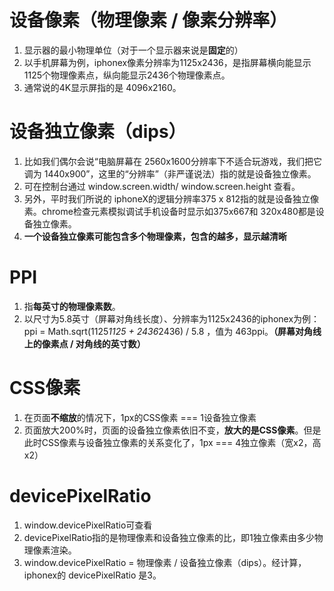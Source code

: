 # 设备像素（物理像素 / 像素分辨率）
1. 显示器的最小物理单位（对于一个显示器来说是**固定**的）
2. 以手机屏幕为例，iphonex像素分辨率为1125x2436，是指屏幕横向能显示1125个物理像素点，纵向能显示2436个物理像素点。
3. 通常说的4K显示屏指的是 4096x2160。

# 设备独立像素（dips）
1. 比如我们偶尔会说“电脑屏幕在 2560x1600分辨率下不适合玩游戏，我们把它调为 1440x900”，这里的“分辨率”（非严谨说法）指的就是设备独立像素。
2. 可在控制台通过 window.screen.width/ window.screen.height 查看。
3. 另外，平时我们所说的 iphoneX的逻辑分辨率375 x 812指的就是设备独立像素。chrome检查元素模拟调试手机设备时显示如375x667和 320x480都是设备独立像素。
4. **一个设备独立像素可能包含多个物理像素，包含的越多，显示越清晰**

# PPI
1. 指**每英寸的物理像素数**。
2. 以尺寸为5.8英寸（屏幕对角线长度）、分辨率为1125x2436的iphonex为例：
ppi = Math.sqrt(1125*1125 + 2436*2436) / 5.8 ，值为 463ppi。**（屏幕对角线上的像素点 / 对角线的英寸数）**

# CSS像素
1. 在页面**不缩放**的情况下，1px的CSS像素 === 1设备独立像素
2. 页面放大200%时，页面的设备独立像素依旧不变，**放大的是CSS像素**。但是此时CSS像素与设备独立像素的关系变化了，1px === 4独立像素（宽x2，高x2）

# devicePixelRatio
1. window.devicePixelRatio可查看
2. devicePixelRatio指的是物理像素和设备独立像素的比，即1独立像素由多少物理像素渲染。
3. window.devicePixelRatio = 物理像素 / 设备独立像素（dips）。经计算， iphonex的 devicePixelRatio 是3。

